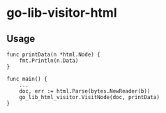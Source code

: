 # go-lib-visitor-html

## Usage

```golang
func printData(n *html.Node) {
    fmt.Println(n.Data)
}

func main() {
	...
    doc, err := html.Parse(bytes.NewReader(b))
    go_lib_html_visitor.VisitNode(doc, printData)
}
```